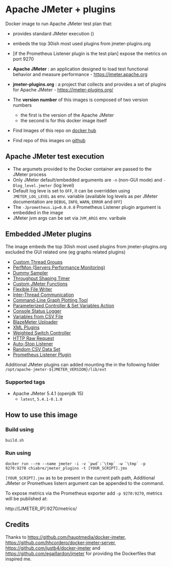 # Apache JMeter + plugins 
Docker image to run Apache JMeter test plan that:
* provides standard JMeter execution ()
* embeds the top 30ish most used plugins from jmeter-plugins.org
* [if the Prometheus Listener plugin is the test plan] expose the metrics on port 9270

* **Apache JMeter** : an application designed to load test functional behavior and measure performance - https://jmeter.apache.org

* **jmeter-plugins.org** : a project that collects and provides a set of plugins for Apache JMeter - https://jmeter-plugins.org/

* The **version number** of this images is composed of two version numbers
  * the first is the version of the Apache JMeter 
  * the second is for this docker image itself

* Find Images of this repo on [docker hub](https://hub.docker.com/repository/docker/chiabre/jmeter_plugnins)
* Find repo of this images on [github](https://github.com/chiabre/jmeter_plugnins)

## Apache JMeter test execution

* The argumets provided to the Docker container are passed to the JMeter process 
* Only JMeter default/embedded arguments are `-n` (non-GUI mode) and `-Dlog_level.jmeter` (log level)
* Default log leve is set to `OFF`, it can be overridden using `JMETER_LOG_LEVEL` as env. variable (available log levels as per JMeter documentation are `DEBUG`, `INFO`, `WARN`, `ERROR` and `OFF`)
* The `-Jprometheus.ip=0.0.0.0` Prometheus Listener plugin argument is embedded in the image
* JMeter jvm args can be set via `JVM_ARGS` env. varibale

## Embedded JMeter plugins

The image embeds the top 30ish most used plugins from jmeter-plugins.org excluded the GUI related one (eg graphs related plugins)

* [Custom Thread Groups](https://jmeter-plugins.org/?search=jpgc-casutg)
* [PerfMon (Servers Performance Monitoring)](https://jmeter-plugins.org/?search=jpgc-perfmon)
* [Dummy Sampler](https://jmeter-plugins.org/?search=jpgc-dummy)
* [Throughput Shaping Timer](https://jmeter-plugins.org/?search=jpgc-tst)
* [Custom JMeter Functions](https://jmeter-plugins.org/?search=jpgc-functions)
* [Flexible File Writer](https://jmeter-plugins.org/?search=jpgc-ffw)
* [Inter-Thread Communication](https://jmeter-plugins.org/?search=jpgc-fifo)
* [Command-Line Graph Plotting Tool](https://jmeter-plugins.org/?search=jpgc-cmd)
* [Parameterized Controller & Set Variables Action](https://jmeter-plugins.org/?search=jpgc-prmctl)
* [Console Status Logger](https://jmeter-plugins.org/?search=jpgc-csl)
* [Variables from CSV File](https://jmeter-plugins.org/?search=jpgc-csvars)
* [BlazeMeter Uploader](https://jmeter-plugins.org/?search=jpgc-sense)
* [XML Plugins](https://jmeter-plugins.org/?search=jpgc-xml)
* [Weighted Switch Controller](https://jmeter-plugins.org/?search=jpgc-wsc)
* [HTTP Raw Request](https://jmeter-plugins.org/?search=jpgc-httpraw)
* [Auto-Stop Listener](https://jmeter-plugins.org/?search=jpgc-autostop)
* [Random CSV Data Set](https://jmeter-plugins.org/?search=bzm-random-csv)
* [Prometheus Listener Plugin](https://jmeter-plugins.org/?search=jmeter-prometheus)

Additional JMeter plugins can added mounting the in the following folder `/opt/apache-jmeter-${JMETER_VERSION}/lib/ext`

### Supported tags

* Apache JMeter 5.4.1 (openjdk 15)
   * `latest`, `5.4.1-0.1.0`

## How to use this image

### Build using

```console
build.sh
```

### Run using

```console
docker run --rm --name jmeter -i -v `pwd`:`\tmp` -w `\tmp` -p 9270:9270 chiabre/jmeter_plugins -t [YOUR_SCRIPT].jmx
```

`[YOUR_SCRIPT].jmx` as to be present in the current path path, Additional JMeter or Promethues listern argument can be appended to the command.

To expose metrics via the Prometheus exporter add `-p 9270:9270`, metrics will be published at:

http://[JMETER_IP]:9270/metrics/

## Credits
Thanks to https://github.com/hauptmedia/docker-jmeter, https://github.com/hhcordero/docker-jmeter-server, https://github.com/justb4/docker-jmeter and https://github.com/egaillardon/jmeter for providing the Dockerfiles that inspired me. 